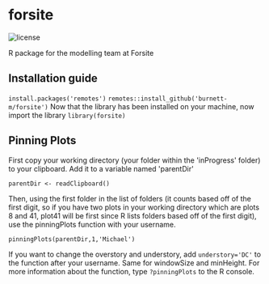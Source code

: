 # forsite
![license](https://img.shields.io/badge/License-R--package-green) 

R package for the modelling team at Forsite


## Installation guide
`install.packages('remotes')`
`remotes::install_github('burnett-m/forsite')`
Now that the library has been installed on your machine, now import the library
`library(forsite)`


## Pinning Plots
First copy your working directory (your folder within the 'inProgress' folder) to your clipboard. Add it to a variable named 'parentDir'

`parentDir <- readClipboard()`

Then, using the first folder in the list of folders (it counts based off of the first digit, so if you have two plots in your working directory which are plots 8 and 41, plot41 will be first since R lists folders based off of the first digit), use the pinningPlots function with your username.

`pinningPlots(parentDir,1,'Michael')`

If you want to change the overstory and understory, add `understory='DC'` to the function after your username. Same for windowSize and minHeight. For more information about the function, type `?pinningPlots` to the R console.
